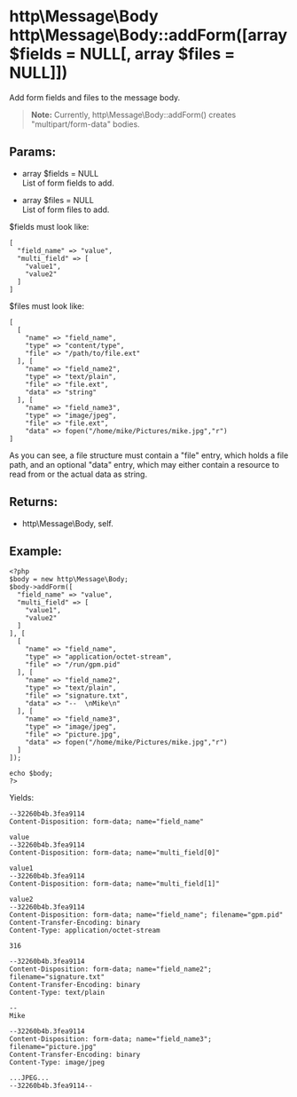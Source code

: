 # http\Message\Body http\Message\Body::addForm([array $fields = NULL[, array $files = NULL]])

Add form fields and files to the message body.

> **Note:** Currently, http\Message\Body::addForm() creates "multipart/form-data" bodies.

## Params:

* array $fields = NULL  
  List of form fields to add.  

* array $files = NULL  
  List of form files to add.

$fields must look like:

    [
      "field_name" => "value",
      "multi_field" => [
        "value1",
        "value2"
      ]
    ]

$files must look like:

    [
      [  
        "name" => "field_name",  
        "type" => "content/type",  
        "file" => "/path/to/file.ext"
      ], [
        "name" => "field_name2",
        "type" => "text/plain",
        "file" => "file.ext",
        "data" => "string"
      ], [
        "name" => "field_name3",
        "type" => "image/jpeg",
        "file" => "file.ext",
        "data" => fopen("/home/mike/Pictures/mike.jpg","r")
    ]

As you can see, a file structure must contain a "file" entry, which holds a file path, and an optional "data" entry, which may either contain a resource to read from or the actual data as string.

## Returns:

* http\Message\Body, self.

## Example:

    <?php
    $body = new http\Message\Body;
    $body->addForm([
      "field_name" => "value",
      "multi_field" => [
        "value1",
        "value2"
      ]
    ], [
      [  
        "name" => "field_name",  
        "type" => "application/octet-stream",  
        "file" => "/run/gpm.pid"
      ], [
        "name" => "field_name2",
        "type" => "text/plain",
        "file" => "signature.txt",
        "data" => "--  \nMike\n"
      ], [
        "name" => "field_name3",
        "type" => "image/jpeg",
        "file" => "picture.jpg",
        "data" => fopen("/home/mike/Pictures/mike.jpg","r")
      ]
    ]);
    
    echo $body;
    ?>

Yields:

    --32260b4b.3fea9114
    Content-Disposition: form-data; name="field_name"

    value
    --32260b4b.3fea9114
    Content-Disposition: form-data; name="multi_field[0]"

    value1
    --32260b4b.3fea9114
    Content-Disposition: form-data; name="multi_field[1]"

    value2
    --32260b4b.3fea9114
    Content-Disposition: form-data; name="field_name"; filename="gpm.pid"
    Content-Transfer-Encoding: binary
    Content-Type: application/octet-stream

    316

    --32260b4b.3fea9114
    Content-Disposition: form-data; name="field_name2"; filename="signature.txt"
    Content-Transfer-Encoding: binary
    Content-Type: text/plain

    --  
    Mike

    --32260b4b.3fea9114
    Content-Disposition: form-data; name="field_name3"; filename="picture.jpg"
    Content-Transfer-Encoding: binary
    Content-Type: image/jpeg

    ...JPEG...
    --32260b4b.3fea9114--
